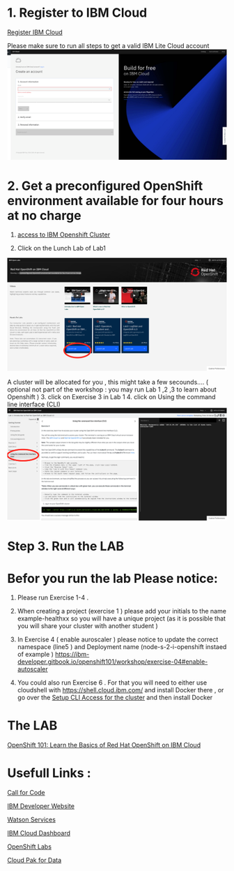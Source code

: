 
# 1. Register to IBM Cloud 

[Register IBM Cloud](http://ibm.biz/tlv-06-08-2020-openshift101)

Please make sure to run all steps to get a valid IBM Lite Cloud account 
![](README_IMAGES/Register.png)

# 2. Get a preconfigured OpenShift environment available for four hours at no charge
1. [access to IBM Openshift  Cluster]( https://developer.ibm.com/openlabs/openshift)

2. Click on the Lunch Lab of Lab1   

![](README_IMAGES/OC.png)

A cluster will be allocated for you , this might take a few secounds.... 
( optional not part of the workshop  : you may run Lab 1 ,2 ,3 to learn about Openshift ) 
3. click on Exercise 3 in Lab 1 
4. click on Using the command line interface (CLI) 
![](README_IMAGES/CLI.png)

 

# Step 3. Run the LAB 
# Befor you run the lab Please notice: 
1. Please run Exercise 1-4 .
2. When creating a project (exercise 1 ) please add your initials to the name example-healthxx  so you will have a unique project (as  it is possible that you will share your cluster with another student ) 

3. In Exercise 4 ( enable auroscaler ) please notice to update the correct namespace (line5 ) and Deployment name (node-s-2-i-openshift instaed of example  )  https://ibm-developer.gitbook.io/openshift101/workshop/exercise-04#enable-autoscaler 

4. You could also run Exercise 6 . For that you will need to either use cloudshell with https://shell.cloud.ibm.com/ and install Docker there , or go over the [Setup CLI Access for the cluster](https://ibm-developer.gitbook.io/openshift101/getting-started/setup_cli) and then install Docker 
# The LAB 
[OpenShift 101: Learn the Basics of Red Hat OpenShift on IBM Cloud](https://ibm-developer.gitbook.io/openshift101/)

# Usefull Links :

[Call for Code](https://developer.ibm.com/callforcode/)

[IBM Developer Website](https://developer.ibm.com/)

[Watson Services](https://cloud.ibm.com/catalog?category=ai)

[IBM Cloud Dashboard](https://cloud.ibm.com/)

[OpenShift Labs](https://github.com/openshift-labs/starter-guides)

[Cloud Pak for Data](https://www.ibm.com/products/cloud-pak-for-data )
